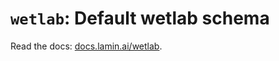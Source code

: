 # `wetlab`: Default wetlab schema

Read the docs: [docs.lamin.ai/wetlab](https://docs.lamin.ai/wetlab).
